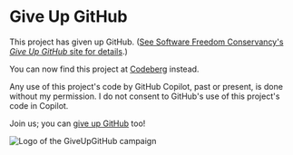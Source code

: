 # Give Up GitHub

This project has given up GitHub.  ([See Software Freedom Conservancy's *Give Up GitHub* site for details](https://GiveUpGitHub.org).)

You can now find this project at [Codeberg](https://codeberg.org/klimasofa/inserttags) instead.

Any use of this project's code by GitHub Copilot, past or present, is done without my permission.  I do not consent to GitHub's use of this project's code in Copilot.

Join us; you can [give up GitHub](https://GiveUpGitHub.org) too!

![Logo of the GiveUpGitHub campaign](https://sfconservancy.org/img/GiveUpGitHub.png)
